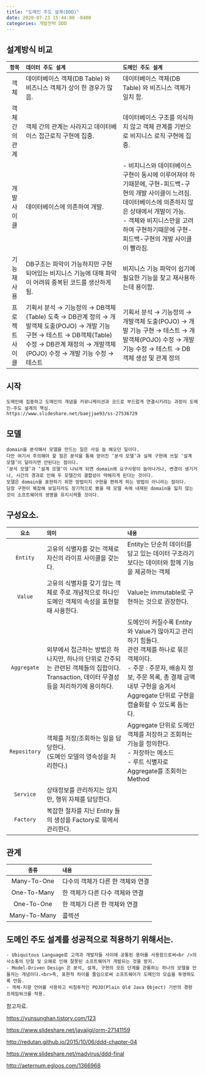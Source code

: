 ```yaml
---
title: "도메인 주도 설계(DDD)"
date: 2020-07-23 15:44:00 -0400
categories: 개발전략 DDD
---
```


## 설계방식 비교

|     `항목`      | `데이터 주도 설계`                                                                                                                                                                             | `도메인 주도 설계`                                                                                                                                                                                                                                      |
| :-------------: | :--------------------------------------------------------------------------------------------------------------------------------------------------------------------------------------------- | :------------------------------------------------------------------------------------------------------------------------------------------------------------------------------------------------------------------------------------------------------ |
|      객체       | 데이터베이스 객체(DB Table) 와 비즈니스 객체가 상이 한 경우가 많음.                                                                                                                            | 데이터베이스 객체(DB Table) 와 비즈니스 객체가 일치 함.                                                                                                                                                                                                 |
|  객체간의 관계  | 객체 간의 관계는 사라지고 데이터베이스 접근로직 구현에 집중.                                                                                                                                   | 데이터베이스 구조를 의식하지 않고 객체 관계를 기반으로 비지니스 로직 구현에 집중.                                                                                                                                                                       |
|   개발 사이클   | 데이터베이스에 의존하여 개발.                                                                                                                                                                  | - 비지니스와 데이터베이스 구현이 동시에 이루어져야 하기때문에, 구현-피드백-구현의 개발 사이클이 느려짐.<br>데이터베이스에 의존하지 않은 상태에서 개발이 가능.<br>- 객체와 비지니스만을 고려하여 구현하기때문에 구현-피드백-구현의 개발 사이클이 빨라짐. |
|   기능 재사용   | DB구조는 파악이 가능하지만 구현되어있는 비지니스 기능에 대해 파악이 어려워 중복된 코드를 생산하게 됨.                                                                                          | 비지니스 기능 파악이 쉽기에 필요한 기능을 찾고 재사용하는데 용이함.                                                                                                                                                                                     |
| 프로젝트 사이클 | 기획서 분석 → 기능정의 → DB객체(Table) 도축 → DB관계 정의 → 개발객체 도출(POJO) → 개발 기능 구현 → 테스트 → DB객체(Table) 수정 → DB관계 재정의 → 개발객체(POJO) 수정 → 개발 기능 수정 → 테스트 | 기획서 분석 → 기능정의 → 개발객체 도출(POJO) → 개발 기능 구현 → 테스트 → 개발객체(POJO) 수정 → 개발 기능 수정 → 테스트 → DB객체 생성 및 관계 정의                                                                                                       |

## 시작

    도메인에 집중하고 도메인의 개념을 커뮤니케이션과 코드로 부드럽게 연결시키려는 과정이 도메인-주도 설계의 핵심.
    https://www.slideshare.net/baejjae93/ss-27536729

## 모델

    domain을 분석해서 모델을 만드는 일은 사실 늘 해오던 일이다.
    다만 여기서 주의해야 할 점은 분석을 통해 얻어진 ‘분석 모델’과 실제 구현에 쓰일 ‘설계 모델’이 달라지면 안된다는 점이다.
    ‘분석 모델’과 ‘설계 모델’이 나뉘게 되면 domain에 요구사항이 늘어나거나, 변경이 생기거나, 시간의 경과로 인해 두 모델간의 결합성이 약해지게 된다는 것이다.
    모델은 domain을 표현하기 위한 방법이지 구현을 편하게 하는 방법이 아니라는 점이다.
    당장 구현이 복잡해 보일지라도 장기적으로 봤을 때 모델 속에 내재된 domain을 잃지 않는 것이 소프트웨어의 생명을 유지시켜줄 것이다.

## 구성요소.

|    `요소`    | `의미`                                                                                                                                      | `내용`                                                                                                                                                                                                                              |
| :----------: | :------------------------------------------------------------------------------------------------------------------------------------------ | :---------------------------------------------------------------------------------------------------------------------------------------------------------------------------------------------------------------------------------- |
|   `Entity`   | 고유의 식별자를 갖는 객체로 자신의 라이프 사이클을 갖는다.                                                                                  | Entity는 단순히 데이터를 담고 있는 데이터 구조라기보다는 데이터와 함께 기능을 제공하는 객체                                                                                                                                         |
|   `Value`    | 고유의 식별자를 갖기 않는 객체로 주로 개념적으로 하나인 도메인 객체의 속성을 표현할 때 사용한다.                                            | Value는 immutable로 구현하는 것으로 권장한다.                                                                                                                                                                                       |
| `Aggregate`  | 외부에서 접근하는 방법은 하나지만, 하나의 단위로 간주되는 관련된 객체들의 집합이다.<br>Transaction, 데이터 무결성 등을 처리하기에 용이하다. | 도메인이 커질수록 Entity와 Value가 많아지고 관리하기 힘들다.<br>관련 객체를 하나로 묶은 객체이다.<br>- 주문 : 주문자, 배송지 정보, 주문 목록, 총 결제 금액<br>내부 구현을 숨겨서 Aggregate 단위로 구현을 캡슐화할 수 있도록 돕는다. |
| `Repository` | 객체를 저장/조회하는 일을 담당한다.<br>(도메인 모델의 영속성을 처리한다.)                                                                   | Aggregate 단위로 도메인 객체를 저장하고 조회하는 기능을 정의한다.<br>- 저장하는 메소드<br>- 루트 식별자로 Aggregate를 조회하는 Method                                                                                               |
|  `Service`   | 상태정보를 관리하지는 않지만, 행위 자체를 담당한다.                                                                                         |                                                                                                                                                                                                                                     |
|  `Factory`   | 복잡한 절차를 지닌 Entity 들의 생성을 Factory로 묶에서 관리한다.                                                                            |                                                                                                                                                                                                                                     |

## 관계

|    `종류`    | `내용`                            |
| :----------: | :-------------------------------- |
| Many-To-One  | 다수의 객체가 다른 한 객체와 연결 |
| One-To-Many  | 한 객체가 다른 다수 객체와 연결   |
|  One-To-One  | 한 객체가 다른 한 객체와 연결     |
| Many-To-Many | 콜렉션                            |

## 도메인 주도 설계를 성공적으로 적용하기 위해서는.

    - Ubiquitous Language로 고객과 개발자들 사이에 공통된 용어를 사용함으로써<br />의사소통의 단절 및 오해로 인해 잘못된 소프트웨어가 개발되는 것을 방지.
    - Model-Driven Design 은 분석, 설계, 구현의 모든 단계를 관통하는 하나의 모델을 만들자는 개념이다.<br>즉, 표현적 차이를 줄임으로써 소프트웨어가 도메인의 모습을 투영하도록 만듬.
    - 객체-지향 언어를 사용하고 비침투적인 POJO(Plain Old Java Object) 기반의 경량 프레임워크를 적용.

참고자료.

https://yunsunghan.tistory.com/123

https://www.slideshare.net/javajigi/orm-27141159

http://redutan.github.io/2015/10/06/ddd-chapter-04

https://www.slideshare.net/madvirus/ddd-final

http://aeternum.egloos.com/1366968
